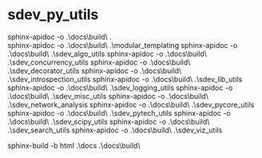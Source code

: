 # sdev_py_utils


sphinx-apidoc -o .\docs\build\  .\
sphinx-apidoc -o .\docs\build\  .\modular_templating
sphinx-apidoc -o .\docs\build\  .\sdev_algo_utils
sphinx-apidoc -o .\docs\build\  .\sdev_concurrency_utils
sphinx-apidoc -o .\docs\build\  .\sdev_decorator_utils
sphinx-apidoc -o .\docs\build\  .\sdev_introspection_utils
sphinx-apidoc -o .\docs\build\  .\sdev_lib_utils
sphinx-apidoc -o .\docs\build\  .\sdev_logging_utils
sphinx-apidoc -o .\docs\build\  .\sdev_misc_utils
sphinx-apidoc -o .\docs\build\  .\sdev_network_analysis
sphinx-apidoc -o .\docs\build\  .\sdev_pycore_utils
sphinx-apidoc -o .\docs\build\  .\sdev_pytech_utils
sphinx-apidoc -o .\docs\build\  .\sdev_scipy_utils
sphinx-apidoc -o .\docs\build\  .\sdev_search_utils
sphinx-apidoc -o .\docs\build\  .\sdev_viz_utils

sphinx-build -b html .\docs .\docs\build\
